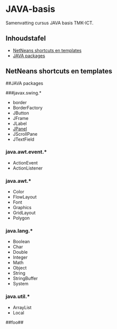 JAVA-basis
==========

Samenvatting cursus JAVA basis TMK-ICT.

## Inhoudstafel

- [NetNeans shortcuts en templates](#netNeans-shortcuts-en-templates)
- [JAVA packages](#java-packages)

## NetNeans shortcuts en templates

##JAVA packages

###javax.swing.*

- border
- BorderFactory
- JButton
- JFrame
- JLabel
- [JPanel](swing/JPanel.md)
- JScrollPane
- JTextField

### java.awt.event.*

- ActionEvent
- ActionListener

### java.awt.*

- Color
- FlowLayout
- Font
- Graphics
- GridLayout
- Polygon

### java.lang.*

- Boolean
- Char
- Double
- Integer
- Math
- Object
- String
- StringBuffer
- System

### java.util.*

- ArrayList
- Local

##foo##
